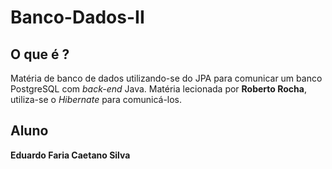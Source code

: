 # Banco-Dados-II

## O que é ?

  Matéria de banco de dados utilizando-se do JPA para comunicar um banco PostgreSQL com *back-end* Java. Matéria lecionada por **Roberto Rocha**, utiliza-se o *Hibernate* para comunicá-los.
  
## Aluno

  **Eduardo Faria Caetano Silva**
